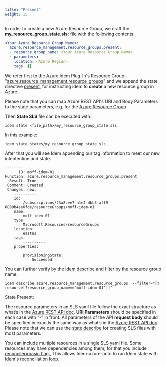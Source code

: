 ```yaml
---
title: "Present"
weight: 15
---
```


In order to create a new Azure Resource Group, we craft the <b>my_resource_group_state.sls:</b> file with the following contents:

```yaml
<Your Azure Resource Group Name>:
  azure.resource_management.resource_groups.present:
  - resource_group_name: <Your Azure Resource Group Name>
  - parameters:
    location: <Azure Region>
    tags: {}
```
We refer first to the Azure Idem Plug-In's Resource Group - "[azure.resource_management.resource_groups](//Getting-Started/Cloud-Plug-Ins/Idem-Azure-Plug-In/)" and we append the state directive [present](Getting-Started/Basic-Commands/), for instructing idem to <b>create</b> a new resource group in Azure.

Please note that you can map Azure REST API's  URI and Body Parameters to the state parameters, e.g. for the [Azure Resource Group](https://docs.microsoft.com/en-us/rest/api/resources/resource-groups/create-or-update) 

Then <b>State SLS</b> file can be executed with:

```shell
idem state <file_path>/my_resource_group_state.sls
```
In this example:

```shell
idem state states/my_resource_group_state.sls
```
After that you will see Idem appending our tag information to meet our new intentention and state.

```shell
--------
      ID: moff-idem-01
Function: azure.resource_management.resource_groups.present
  Result: True
 Comment: Created
 Changes: new:
    ----------
    id:
        /subscriptions/23a8cee7-a1e4-4bb3-aff9-6898b4ee6fde/resourceGroups/moff-idem-01
    name:
        moff-idem-01
    type:
        Microsoft.Resources/resourceGroups
    location:
        eastus
    tags:
        ----------
    properties:
        ----------
        provisioningState:
            Succeeded
```
You can further verify by the [idem describe](/How-to-use-Idem/Describe/) and [filter](/How-to-use-Idem/Filter-flag/) by the resource group name.

```shell
idem describe azure.resource_management.resource_groups  --filter="[?resource[?resource_group_name=='moff-idem-01']]"
```
State Present:
<script id="asciicast-kZUpVCaDPqkaXUIPP1z4XrG5J" src="https://asciinema.org/a/kZUpVCaDPqkaXUIPP1z4XrG5J.js" async theme="asciinema" data-autoplay="true" data-size="small" loop="true"></script>

The resource parameters in an SLS yaml file follow the exact structure as what’s in the [Azure REST API doc](https://docs.microsoft.com/en-us/rest/api/azure/).
<b>URI Parameters</b> should be specified in each case with “-” in front. All parameters of the API <b>request body</b> should be specified in exactly the same way as what’s in the [Azure REST API doc](https://docs.microsoft.com/en-us/rest/api/azure/). Please note that we can use the [state describe](/How-to-use-Idem/Describe/) for creating SLS files with most parameters.

 You can include multiple resources in a single SLS yaml file.
 Some resources may have dependencies among them, for that you include [ reconciler=basic flag ](/How-to-use-Idem/States/reconciler-flag/), This allows Idem-azure-auto to run Idem state
with Idem's reconciliation loop.
